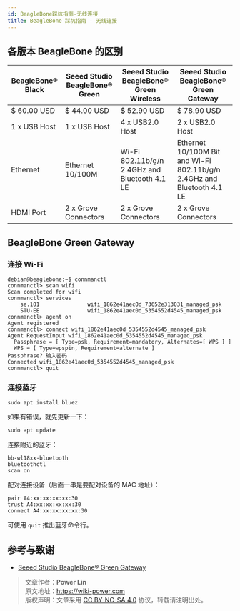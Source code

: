 ```yaml
---
id: BeagleBone踩坑指南-无线连接
title: BeagleBone 踩坑指南 - 无线连接
---
```


## 各版本 BeagleBone 的区别

| BeagleBone® Black | Seeed Studio BeagleBone® Green | Seeed Studio BeagleBone® Green Wireless       | Seeed Studio BeagleBone® Green Gateway                                 |
| ----------------- | ------------------------------ | --------------------------------------------- | ---------------------------------------------------------------------- |
| $ 60.00 USD       | $ 44.00 USD                    | $ 52.90 USD                                   | $ 78.90 USD                                                            |
| 1 x USB Host      | 1 x USB Host                   | 4 x USB2.0 Host                               | 2 x USB2.0 Host                                                        |
| Ethernet          | Ethernet 10/100M               | Wi-Fi 802.11b/g/n 2.4GHz and Bluetooth 4.1 LE | Ethernet 10/100M Bit and Wi-Fi 802.11b/g/n 2.4GHz and Bluetooth 4.1 LE |
| HDMI Port         | 2 x Grove Connectors           | 2 x Grove Connectors                          | 2 x Grove Connectors                                                   |

## BeagleBone Green Gateway

### 连接 Wi-Fi

```shell
debian@beaglebone:~$ connmanctl
connmanctl> scan wifi
Scan completed for wifi
connmanctl> services
    se.101               wifi_1862e41aec0d_73652e313031_managed_psk
    STU-EE               wifi_1862e41aec0d_5354552d4545_managed_psk
connmanctl> agent on
Agent registered
connmanctl> connect wifi_1862e41aec0d_5354552d4545_managed_psk
Agent RequestInput wifi_1862e41aec0d_5354552d4545_managed_psk
  Passphrase = [ Type=psk, Requirement=mandatory, Alternates=[ WPS ] ]
  WPS = [ Type=wpspin, Requirement=alternate ]
Passphrase? 输入密码
Connected wifi_1862e41aec0d_5354552d4545_managed_psk
connmanctl> quit
```

### 连接蓝牙

```shell
sudo apt install bluez
```

如果有错误，就先更新一下：

```shell
sudo apt update
```

连接附近的蓝牙：

```shell
bb-wl18xx-bluetooth
bluetoothctl
scan on
```

配对连接设备（后面一串是要配对设备的 MAC 地址）：

```shell
pair A4:xx:xx:xx:xx:30
trust A4:xx:xx:xx:xx:30
connect A4:xx:xx:xx:xx:30
```

可使用 `quit` 推出蓝牙命令行。

## 参考与致谢

- [Seeed Studio BeagleBone® Green Gateway](https://wiki.seeedstudio.com/BeagleBone-Green-Gateway/)

> 文章作者：**Power Lin**  
> 原文地址：<https://wiki-power.com>  
> 版权声明：文章采用 [CC BY-NC-SA 4.0](https://creativecommons.org/licenses/by/4.0/deed.zh) 协议，转载请注明出处。
